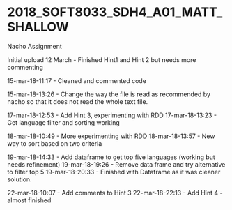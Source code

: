 # 2018_SOFT8033_SDH4_A01_MATT_SHALLOW
Nacho Assignment

Initial upload 12 March - Finished Hint1 and Hint 2 but needs more commenting 

15-mar-18-11:17 - Cleaned and commented code

15-mar-18-13:26 - Change the way the file is read as recommended by nacho so that it does not read the whole text file. 

17-mar-18-12:53 - Add Hint 3, experimenting with RDD
17-mar-18-13:23 - Get language filter and sorting working

18-mar-18-10:49 - More experimenting with RDD
18-mar-18-13:57 - New way to sort based on two criteria

19-mar-18-14:33 - Add dataframe to get top five languages (working but needs refinement)
19-mar-18-19:26 - Remove data frame and try alternative to filter top 5
19-mar-18-20:33 - Finished with Dataframe as it was cleaner solution.

22-mar-18-10:07 - Add comments to Hint 3
22-mar-18-22:13 - Add Hint 4 - almost finished